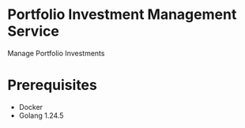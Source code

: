 # Portfolio Investment Management Service

Manage Portfolio Investments

# Prerequisites
- Docker
- Golang 1.24.5